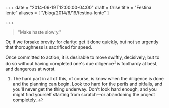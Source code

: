 +++
date = "2014-06-19T12:00:00-04:00"
draft = false
title = "Festina lente"
aliases = [ "/blog/2014/6/19/festina-lente" ]

+++

> "Make haste slowly."

Or, if we forsake brevity for clarity: get it done quickly, but not so urgently that thoroughness is sacrificed for speed.

Once committed to action, it is desirable to move swiftly, decisively; but to do so without having completed one's due diligence<sup id="fnref:1"><a href="#fn:1" rel="footnote">1</a></sup> is foolhardy at best, and dangerous at worst.

<div class="footnotes">
  <ol>
  <li class="footnote" id="fn:1">
  <p>The hard part in all of this, of course, is know when the diligence is done and the planning can begin. Look too hard for the perils and pitfalls, and you'll never get the thing underway. Don't look hard enough, and you might find yourself starting from scratch—or abandoning the project completely.<a href="#fnref:1" title="return to article"> ↩</a></p>
</li>
  </ol>
</div>